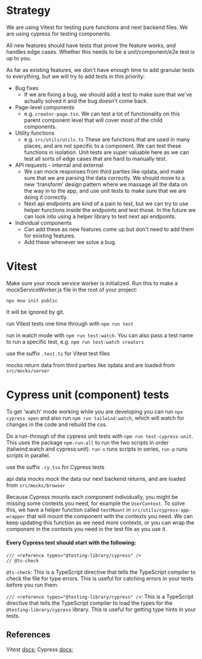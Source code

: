 # Strategy

We are using Vitest for testing pure functions and next backend files.
We are using cypress for testing components.

All new features should have tests that prove the feature works, and handles edge cases. Whether this needs to be a unit/component/e2e test is up to you.

As far as existing features, we don't have enough time to add granular tests to everything, but we will try to add tests in this priority:

-   Bug fixes
    -   If we are fixing a bug, we should add a test to make sure that we've actually solved it and the bug doesn't come back.
-   Page-level components
    -   e.g. `creator-page.tsx`. We can test a lot of functionality on this parent component level that will cover most of the child components.
-   Utility functions
    -   e.g. `src/utils/utils.ts` These are functions that are used in many places, and are not specific to a component. We can test these functions in isolation. Unit tests are super valuable here as we can test all sorts of edge cases that are hard to manually test.
-   API requests - internal and external
    -   We can mock responses from third parties like iqdata, and make sure that we are parsing the data correctly. We should move to a new 'transform' design pattern where we massage all the data on the way in to the app, and use unit tests to make sure that we are doing it correctly.
    -   Next api endpoints are kind of a pain to test, but we can try to use helper functions inside the endpoints and test those. In the future we can look into using a helper library to test next api endpoints.
-   Individual components
    -   Can add these as new features come up but don't need to add them for existing features.
    -   Add these whenever we solve a bug.

# Vitest

Make sure your mock service worker is initialized. Run this to make a mockServiceWorker.js file in the root of your project:

```
npx msw init public
```

It will be ignored by git.

run Vitest tests one time through with `npm run test`

run in watch mode with `npm run test:watch`. You can also pass a test name to run a specific test, e.g. `npm run test:watch creators`

use the suffix `.test.ts` for Vitest test files

mocks return data from third parties like iqdata and are loaded from `src/mocks/server`

# Cypress unit (component) tests

To get 'watch' mode working while you are developing you can run `npx cypress open` and also run `npm run tailwind:watch`, which will watch for changes in the code and rebuild the css.

Do a run-through of the cypress unit tests with `npm run test-cypress-unit`. This uses the package `npm-run-all` to run the two scripts in order (tailwind:watch and cypress:unit). `run-s` runs scripts in series, `run-p` runs scripts in parallel.

use the suffix `.cy.tsx` for Cypress tests

api data mocks mock the data our next backend returns, and are loaded from `src/mocks/browser`

Because Cypress mounts each component individually, you might be missing some contexts you need, for example the `UserContext`. To solve this, we have a helper function called `testMount` in `src/utils/cypress-app-wrapper` that will mount the component with the contexts you need. We can keep updating this function as we need more contexts, or you can wrap the component in the contexts you need in the test file as you use it.

#### Every Cypress test should start with the following:

```tsx
/// <reference types="@testing-library/cypress" />
// @ts-check
```

`@ts-check`: This is a TypeScript directive that tells the TypeScript compiler to check the file for type errors. This is useful for catching errors in your tests before you run them.

`/// <reference types="@testing-library/cypress" />`: This is a TypeScript directive that tells the TypeScript compiler to load the types for the `@testing-library/cypress` library. This is useful for getting type hints in your tests.

## References

Vitest [docs](https://vitest.dev);
Cypress [docs](https://docs.cypress.io);

